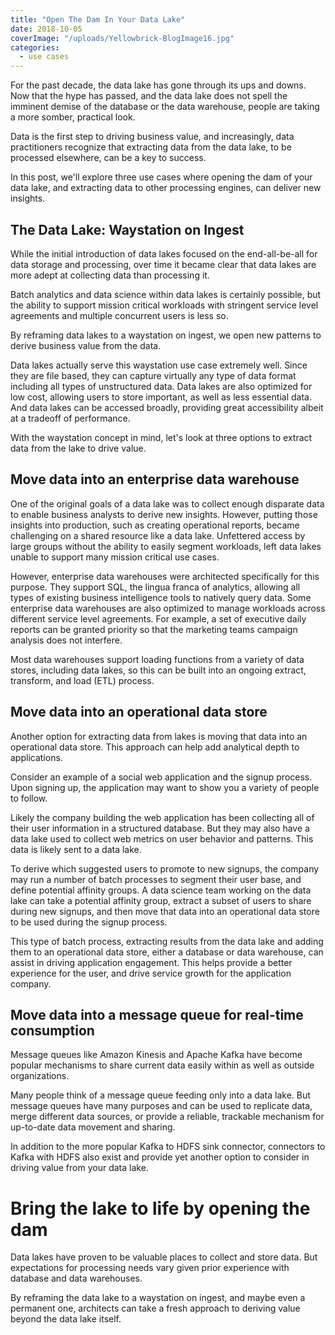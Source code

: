 ```yaml
---
title: "Open The Dam In Your Data Lake"
date: 2018-10-05
coverImage: "/uploads/Yellowbrick-BlogImage16.jpg"
categories:
  - use cases
---
```


For the past decade, the data lake has gone through its ups and downs. Now that the hype has passed, and the data lake does not spell the imminent demise of the database or the data warehouse, people are taking a more somber, practical look.

Data is the first step to driving business value, and increasingly, data practitioners recognize that extracting data from the data lake, to be processed elsewhere, can be a key to success.

In this post, we'll explore three use cases where opening the dam of your data lake, and extracting data to other processing engines, can deliver new insights.

## The Data Lake: Waystation on Ingest

While the initial introduction of data lakes focused on the end-all-be-all for data storage and processing, over time it became clear that data lakes are more adept at collecting data than processing it.

Batch analytics and data science within data lakes is certainly possible, but the ability to support mission critical workloads with stringent service level agreements and multiple concurrent users is less so.

By reframing data lakes to a waystation on ingest, we open new patterns to derive business value from the data.

Data lakes actually serve this waystation use case extremely well. Since they are file based, they can capture virtually any type of data format including all types of unstructured data. Data lakes are also optimized for low cost, allowing users to store important, as well as less essential data. And data lakes can be accessed broadly, providing great accessibility albeit at a tradeoff of performance.

With the waystation concept in mind, let's look at three options to extract data from the lake to drive value.

## Move data into an enterprise data warehouse

One of the original goals of a data lake was to collect enough disparate data to enable business analysts to derive new insights. However, putting those insights into production, such as creating operational reports, became challenging on a shared resource like a data lake. Unfettered access by large groups without the ability to easily segment workloads, left data lakes unable to support many mission critical use cases.

However, enterprise data warehouses were architected specifically for this purpose. They support SQL, the lingua franca of analytics, allowing all types of existing business intelligence tools to natively query data. Some enterprise data warehouses are also optimized to manage workloads across different service level agreements. For example, a set of executive daily reports can be granted priority so that the marketing teams campaign analysis does not interfere.

Most data warehouses support loading functions from a variety of data stores, including data lakes, so this can be built into an ongoing extract, transform, and load (ETL) process.

## Move data into an operational data store

Another option for extracting data from lakes is moving that data into an operational data store. This approach can help add analytical depth to applications.

Consider an example of a social web application and the signup process. Upon signing up, the application may want to show you a variety of people to follow.

Likely the company building the web application has been collecting all of their user information in a structured database. But they may also have a data lake used to collect web metrics on user behavior and patterns. This data is likely sent to a data lake.

To derive which suggested users to promote to new signups, the company may run a number of batch processes to segment their user base, and define potential affinity groups. A data science team working on the data lake can take a potential affinity group, extract a subset of users to share during new signups, and then move that data into an operational data store to be used during the signup process.

This type of batch process, extracting results from the data lake and adding them to an operational data store, either a database or data warehouse, can assist in driving application engagement. This helps provide a better experience for the user, and drive service growth for the application company.

## Move data into a message queue for real-time consumption

Message queues like Amazon Kinesis and Apache Kafka have become popular mechanisms to share current data easily within as well as outside organizations.

Many people think of a message queue feeding only into a data lake. But message queues have many purposes and can be used to replicate data, merge different data sources, or provide a reliable, trackable mechanism for up-to-date data movement and sharing.

In addition to the more popular Kafka to HDFS sink connector, connectors to Kafka with HDFS also exist and provide yet another option to consider in driving value from your data lake.

# Bring the lake to life by opening the dam

Data lakes have proven to be valuable places to collect and store data. But expectations for processing needs vary given prior experience with database and data warehouses.

By reframing the data lake to a waystation on ingest, and maybe even a permanent one, architects can take a fresh approach to deriving value beyond the data lake itself.
